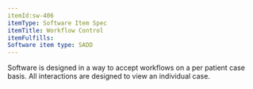 ```yaml
---
itemId:sw-406
itemType: Software Item Spec
itemTitle: Workflow Control
itemFulfills: 
Software item type: SADD
---
```

Software is designed in a way to accept workflows on a per patient case basis. All interactions are designed to view an individual case.
 